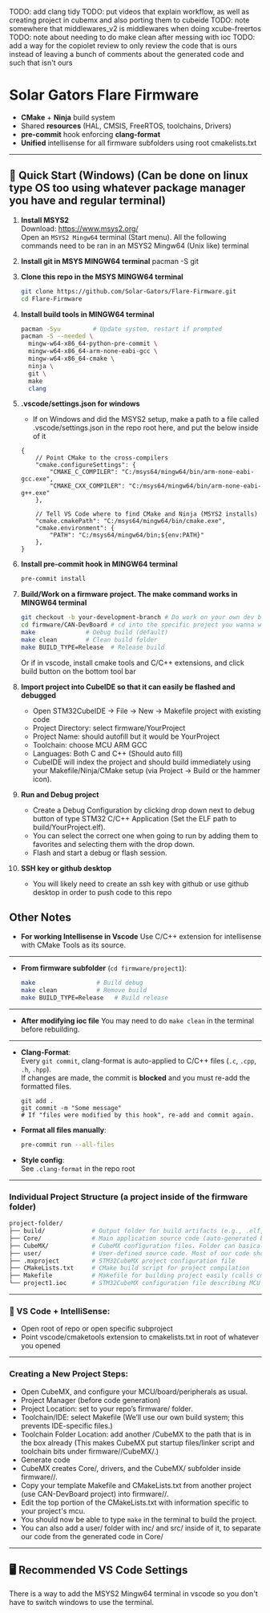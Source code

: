 TODO: add clang tidy
TODO: put videos that explain workflow, as well as creating project in cubemx and also porting them to cubeide
TODO: note somewhere that middlewares_v2 is middlewares when doing xcube-freertos
TODO: note about needing to do make clean after messing with ioc
TODO: add a way for the copiolet review to only review the code that is ours instead of leaving a bunch of comments about the generated code and such that isn't ours

# Solar Gators Flare Firmware

- **CMake** + **Ninja** build system
- Shared **resources** (HAL, CMSIS, FreeRTOS, toolchains, Drivers)
- **pre-commit** hook enforcing **clang-format**
- **Unified** intellisense for all firmware subfolders using root cmakelists.txt

---

## 🚀 Quick Start (Windows) (Can be done on linux type OS too using whatever package manager you have and regular terminal)

1. **Install MSYS2**  
   Download: https://www.msys2.org/  
   Open an `MSYS2 Mingw64` terminal (Start menu).
   All the following commands need to be ran in an MSYS2 Mingw64 (Unix like) terminal

2. **Install git in MSYS MINGW64 terminal**
    pacman -S git

3. **Clone this repo in the MSYS MINGW64 terminal**
    ```sh
    git clone https://github.com/Solar-Gators/Flare-Firmware.git
    cd Flare-Firmware
    ```

4. **Install build tools in MINGW64 terminal**
    ```sh
    pacman -Syu         # Update system, restart if prompted
    pacman -S --needed \
      mingw-w64-x86_64-python-pre-commit \
      mingw-w64-x86_64-arm-none-eabi-gcc \
      mingw-w64-x86_64-cmake \
      ninja \
      git \
      make
      clang
    ```
5. **.vscode/settings.json for windows**
    - If on Windows and did the MSYS2 setup, make a path to a file called .vscode/settings.json in the repo root here, and put the below inside of it
    ```
    {
        // Point CMake to the cross-compilers
        "cmake.configureSettings": {
            "CMAKE_C_COMPILER": "C:/msys64/mingw64/bin/arm-none-eabi-gcc.exe",
            "CMAKE_CXX_COMPILER": "C:/msys64/mingw64/bin/arm-none-eabi-g++.exe"
        },

        // Tell VS Code where to find CMake and Ninja (MSYS2 installs)
        "cmake.cmakePath": "C:/msys64/mingw64/bin/cmake.exe",
        "cmake.environment": {
            "PATH": "C:/msys64/mingw64/bin;${env:PATH}"
        },
    }
    ```

6. **Install pre-commit hook in MINGW64 terminal**
    ```sh
    pre-commit install
    ```

7. **Build/Work on a firmware project. The make command works in MINGW64 terminal**
    ```sh
    git checkout -b your-development-branch # Do work on your own dev branch, name it with ur name or feature ur adding
    cd firmware/CAN-DevBoard # cd into the specific project you wanna work on
    make              # Debug build (default)
    make clean        # Clean build folder
    make BUILD_TYPE=Release  # Release build
    ```
    Or if in vscode, install cmake tools and C/C++ extensions, and click build button on the bottom tool bar
    
8. **Import project into CubeIDE so that it can easily be flashed and debugged**
    - Open STM32CubeIDE → File → New → Makefile project with existing code
    - Project Directory: select firmware/YourProject
    - Project Name: should autofill but it would be YourProject
    - Toolchain: choose MCU ARM GCC
    - Languages: Both C and C++ (Should auto fill)
    - CubeIDE will index the project and should build immediately using your Makefile/Ninja/CMake setup (via Project → Build or the hammer icon).

9. **Run and Debug project**
    - Create a Debug Configuration by clicking drop down next to debug button of type STM32 C/C++ Application (Set the ELF path to build/YourProject.elf).
    - You can select the correct one when going to run by adding them to favorites and selecting them with the drop down.
    - Flash and start a debug or flash session.

10. **SSH key or github desktop**
    - You will likely need to create an ssh key with github or use github desktop in order to push code to this repo

## Other Notes

- **For working Intellisense in Vscode**
    Use C/C++ extension for intellisense with CMake Tools as its source.

---

- **From firmware subfolder** (`cd firmware/project1`):

    ```sh
    make                 # Build debug
    make clean           # Remove build
    make BUILD_TYPE=Release   # Build release
    ```
---

- **After modifying ioc file**
    You may need to do `make clean` in the terminal before rebuilding.

---

- **Clang-Format**:  
    Every `git commit`, clang-format is auto-applied to C/C++ files (`.c`, `.cpp`, `.h`, `.hpp`).  
    If changes are made, the commit is **blocked** and you must re-add the formatted files.

    ```
    git add .
    git commit -m "Some message"
    # If "files were modified by this hook", re-add and commit again.
    ```

- **Format all files manually**:
    ```sh
    pre-commit run --all-files
    ```

- **Style config**:  
    See `.clang-format` in the repo root

---

### Individual Project Structure (a project inside of the firmware folder)
```sh
project-folder/
├── build/             # Output folder for build artifacts (e.g., .elf, .hex, .bin files). Does not get pushed to repo
├── Core/              # Main application source code (auto-generated by STM32CubeMX). int main() lives in here, try to write limited code in this folder.
├── CubeMX/            # CubeMX configuration files. Folder can basically be ignored and is just for some build stuff
├── user/              # User-defined source code. Most of our code should live within this folder. 
├── .mxproject         # STM32CubeMX project configuration file
├── CMakeLists.txt     # CMake build script for project compilation
├── Makefile           # Makefile for building project easily (calls cmake).
└── project1.ioc       # STM32CubeMX configuration file describing MCU setup
```
---

### 🧠 VS Code + IntelliSense:
- Open root of repo or open specific subproject
- Point vscode/cmaketools extension to cmakelists.txt in root of whatever you opened

---

### Creating a New Project Steps:
- Open CubeMX, and configure your MCU/board/peripherals as usual.
- Project Manager (before code generation)
- Project Location: set to your repo’s firmware/ folder.
- Toolchain/IDE: select Makefile (We’ll use our own build system; this prevents IDE-specific files.)
- Toolchain Folder Location: add another /CubeMX to the path that is in the box already (This makes CubeMX put startup files/linker script and toolchain bits under firmware/<Project>/CubeMX/.) 
- Generate code
- CubeMX creates Core/, drivers, and the CubeMX/ subfolder inside firmware/<YourProject>/.
- Copy your template Makefile and CMakeLists.txt from another project (use CAN-DevBoard project) into firmware/<YourProject>/.
- Edit the top portion of the CMakeLists.txt with information specific to your project's mcu.
- You should now be able to type `make` in the terminal to build the project.
- You can also add a user/ folder with inc/ and src/ inside of it, to separate our code from the generated code in Core/

---

## 🖥️ Recommended VS Code Settings

There is a way to add the MSYS2 Mingw64 terminal in vscode so you don't have to switch windows to use the terminal.
